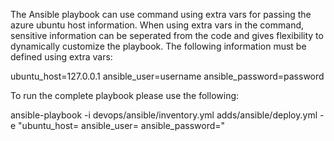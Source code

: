 The Ansible playbook can use command using extra vars for passing the azure ubuntu host information. When using extra vars in the command, sensitive information can be seperated from the code and gives flexibility to dynamically customize the playbook. The following information must be defined using extra vars:

ubuntu_host=127.0.0.1 ansible_user=username ansible_password=password

To run the complete playbook please use the following:

ansible-playbook -i devops/ansible/inventory.yml adds/ansible/deploy.yml -e "ubuntu_host= ansible_user= ansible_password="


